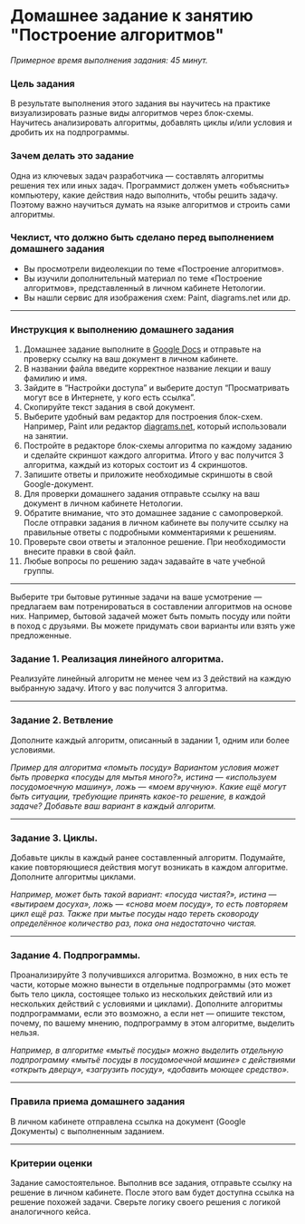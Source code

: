 # Домашнее задание к занятию "Построение алгоритмов"

*Примерное время выполнения задания: 45 минут.*

### Цель задания

В результате выполнения этого задания вы научитесь на практике визуализировать разные виды алгоритмов через блок-схемы. 
Научитесь анализировать алгоритмы, добавлять циклы и/или условия и дробить их на подпрограммы. 

### Зачем делать это задание

Одна из ключевых задач разработчика — составлять алгоритмы решения тех или иных задач. Программист должен уметь «объяснить» компьютеру, какие действия надо выполнить, чтобы решить задачу. Поэтому важно научиться думать на языке алгоритмов и строить сами алгоритмы. 

### Чеклист, что должно быть сделано перед выполнением домашнего задания 

- Вы просмотрели видеолекции по теме «Построение алгоритмов».
- Вы изучили дополнительный материал по теме «Построение алгоритмов», представленный в личном кабинете Нетологии.
- Вы нашли сервис для изображения схем: Paint, diagrams.net или др.

------

### Инструкция к выполнению домашнего задания
 
1. Домашнее задание выполните в [Google Docs](https://docs.google.com/) и отправьте на проверку ссылку на ваш документ в личном кабинете.
2. В названии файла введите корректное название лекции и вашу фамилию и имя.
3. Зайдите в “Настройки доступа” и выберите доступ “Просматривать могут все в Интернете, у кого есть ссылка”.
4. Скопируйте текст задания в свой документ.
5. Выберите удобный вам редактор для построения блок-схем. Например, Paint или редактор [diagrams.net](https://app.diagrams.net/), который использовали на занятии.
6. Постройте в редакторе блок-схемы алгоритма по каждому заданию и сделайте скриншот каждого алгоритма. Итого у вас получится 3 алгоритма, каждый из которых состоит из 4 скриншотов.
7. Запишите ответы и приложите необходимые скриншоты в свой Google-документ.
8. Для проверки домашнего задания отправьте ссылку на ваш документ в личном кабинете Нетологии.
9. Обратите внимание, что это домашнее задание с самопроверкой. После отправки задания в личном кабинете вы получите ссылку на правильные ответы с подробными комментариями к решениям. 
10. Проверьте свои ответы и эталонное решение. При необходимости внесите правки в свой файл.
11. Любые вопросы по решению задач задавайте в чате учебной группы.


------

Выберите три бытовые рутинные задачи на ваше усмотрение — предлагаем вам потренироваться в составлении алгоритмов на основе них. Например, бытовой задачей может быть помыть посуду или пойти в поход с друзьями. Вы можете придумать свои варианты или взять уже предложенные. 


### Задание 1. Реализация линейного алгоритма.

Реализуйте линейный алгоритм не менее чем из 3 действий на каждую выбранную задачу. Итого у вас получится 3 алгоритма.

------

### Задание 2. Ветвление

Дополните каждый алгоритм, описанный в задании 1, одним или более условиями.
 
*Пример для алгоритма «помыть посуду» 
Вариантом условия может быть проверка «посуды для мытья много?», истина — «используем посудомоечную машину», ложь — «моем вручную». Какие ещё могут быть ситуации, требующие принять какое-то решение, в каждой задаче? Добавьте ваш вариант в каждый алгоритм.*

------

### Задание 3. Циклы.

Добавьте циклы в каждый ранее составленный алгоритм. Подумайте, какие повторяющиеся действия могут возникать в каждом алгоритме. Дополните алгоритмы циклами.

*Например, может быть такой вариант: «посуда чистая?», истина — «вытираем досуха», ложь — «снова моем посуду», то есть повторяем цикл ещё раз. Также при мытье посуды надо тереть сковороду определённое количество раз, пока она недостаточно чистая.*

------

### Задание 4. Подпрограммы.

Проанализируйте 3 получившихся алгоритма. Возможно, в них есть те части, которые можно вынести в отдельные подпрограммы (это может быть тело цикла, состоящее только из нескольких действий или из нескольких действий с условиями и циклами).
Дополните алгоритмы подпрограммами, если это возможно, а если нет — опишите текстом, почему, по вашему мнению, подпрограмму в этом алгоритме, выделить нельзя.

*Например, в алгоритме «мытьё посуды» можно выделить отдельную подпрограмму «мытьё посуды в посудомоечной машине» с действиями «открыть дверцу», «загрузить посуду», «добавить моющее средство».*


------

### Правила приема домашнего задания

В личном кабинете отправлена ссылка на документ (Google Документы) с выполненным заданием. 

---

### Критерии оценки

Задание самостоятельное. Выполнив все задания, отправьте ссылку на решение в личном кабинете. После этого вам будет доступна ссылка на решение похожей задачи. Сверьте логику своего решения с логикой аналогичного кейса.

